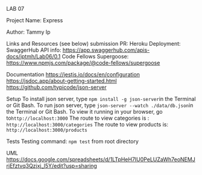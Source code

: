 LAB 07

Project Name: Express

Author: Tammy Ip

Links and Resources (see below)
submission PR: 
Heroku Deployment: 
SwaggerHub API info: https://app.swaggerhub.com/apis-docs/iptmh/Lab06/0.1
Code Fellows Supergoose: https://www.npmjs.com/package/@code-fellows/supergoose

Documentation
https://jestjs.io/docs/en/configuration
https://jsdoc.app/about-getting-started.html
https://github.com/typicode/json-server


Setup
To install json server, type `npm install -g json-server`in the Terminal or Git Bash.
To run json server, type `json-server --watch ./data/db.json`in the Terminal or Git Bash.
To view it running in your browser, go to`http://localhost:3000`
The route to view categories is : `http://localhost:3000/categories`
The route to view products is: `http://localhost:3000/products`

Tests
Testing command: `npm test` from root directory

UML
https://docs.google.com/spreadsheets/d/1LTpHeH7IU0PeLUZaWh7eoNEMJrjEfztvq3Qzjxj_l5Y/edit?usp=sharing
